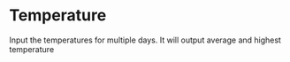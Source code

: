 # Temperature
Input the temperatures for multiple days. It will output average and highest temperature
